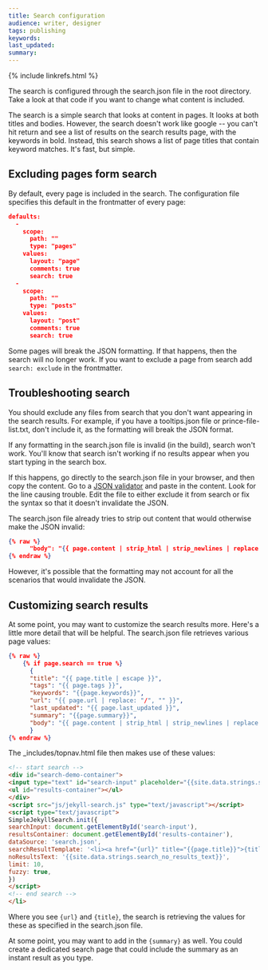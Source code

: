 ```yaml
---
title: Search configuration
audience: writer, designer
tags: publishing
keywords: 
last_updated: 
summary: 
---
```

{% include linkrefs.html %} 

The search is configured through the search.json file in the root directory. Take a look at that code if you want to change what content is included. 

The search is a simple search that looks at content in pages. It looks at both titles and bodies. However, the search doesn't work like google -- you can't hit return and see a list of results on the search results page, with the keywords in bold. Instead, this search shows a list of page titles that contain keyword matches. It's fast, but simple.

## Excluding pages form search

By default, every page is included in the search. The configuration file specifies this default in the frontmatter of every page:

```json
defaults:
  -
    scope:
      path: ""
      type: "pages"
    values:
      layout: "page"
      comments: true
      search: true
  -
    scope:
      path: ""
      type: "posts"
    values:
      layout: "post"
      comments: true
      search: true
```

Some pages will break the JSON formatting. If that happens, then the search will no longer work. If you want to exclude a page from search add `search: exclude` in the frontmatter. 

## Troubleshooting search

You should exclude any files from search that you don't want appearing in the search results. For example, if you have a tooltips.json file or prince-file-list.txt, don't include it, as the formatting will break the JSON format.

If any formatting in the search.json file is invalid (in the build), search won't work. You'll know that search isn't working if no results appear when you start typing in the search box.

If this happens, go directly to the search.json file in your browser, and then copy the content. Go to a [JSON validator](http://jsonlint.com/) and paste in the content. Look for the line causing trouble. Edit the file to either exclude it from search or fix the syntax so that it doesn't invalidate the JSON. 

The search.json file already tries to strip out content that would otherwise make the JSON invalid:

```json
{% raw %}
      "body": "{{ page.content | strip_html | strip_newlines | replace: '\', '\\\\' | replace: '"', '\\"' }}",
{% endraw %}
```


However, it's possible that the formatting may not account for all the scenarios that would invalidate the JSON.

## Customizing search results

At some point, you may want to customize the search results more. Here's a little more detail that will be helpful. The search.json file retrieves various page values:

```json
{% raw %}
    {% if page.search == true %}
      {
      "title": "{{ page.title | escape }}",
      "tags": "{{ page.tags }}",
      "keywords": "{{page.keywords}}",
      "url": "{{ page.url | replace: "/", "" }}",
      "last_updated": "{{ page.last_updated }}",
      "summary": "{{page.summary}}",
      "body": "{{ page.content | strip_html | strip_newlines | replace: '\', '\\\\' | replace: '"', '\\"' }}"
      }
{% endraw %}
```

The \_includes/topnav.html file then makes use of these values:

```html
<!-- start search -->
<div id="search-demo-container">
<input type="text" id="search-input" placeholder="{{site.data.strings.search_placeholder_text}}">
<ul id="results-container"></ul>
</div>
<script src="js/jekyll-search.js" type="text/javascript"></script>
<script type="text/javascript">
SimpleJekyllSearch.init({
searchInput: document.getElementById('search-input'),
resultsContainer: document.getElementById('results-container'),
dataSource: 'search.json',
searchResultTemplate: '<li><a href="{url}" title="{{page.title}}">{title}</a></li>',
noResultsText: '{{site.data.strings.search_no_results_text}}',
limit: 10,
fuzzy: true,
})
</script>
<!-- end search -->
</li>
```

Where you see `{url}` and `{title}`, the search is retrieving the values for these as specified in the search.json file. 

At some point, you may want to add in the `{summary}` as well. You could create a dedicated search page that could include the summary as an instant result as you type. 

